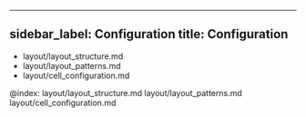 
---
sidebar_label: Configuration
title: Configuration
---          

- layout/layout_structure.md
- layout/layout_patterns.md
- layout/cell_configuration.md


@index: 
layout/layout_structure.md
layout/layout_patterns.md
layout/cell_configuration.md